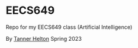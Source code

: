 # EECS649
Repo for my EECS649 class (Artificial Intelligence)

By [Tanner Helton](https://tannerhelton.com) Spring 2023
